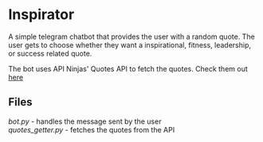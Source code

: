 # Inspirator

A simple telegram chatbot that provides the user with a random quote. The user gets to choose whether they want a inspirational, fitness, leadership, or success related quote.

The bot uses API Ninjas' Quotes API to fetch the quotes. Check them out [here](https://api-ninjas.com/api/quotes)

## Files

_bot.py_ - handles the message sent by the user  
_quotes_getter.py_ - fetches the quotes from the API
